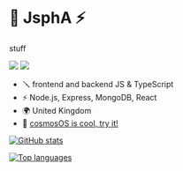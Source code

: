 # 🚀 JsphA ⚡
stuff

![](https://komarev.com/ghpvc/?username=JsphA&color=brightgreen)
![](https://img.shields.io/static/v1?label=Powered%20by&message=Node.js&color=brightgreen)
- 🪛 frontend and backend JS & TypeScript
- ⚡ Node.js, Express, MongoDB, React
- 🌍 United Kingdom
- 🌌 [cosmosOS is cool, try it!](https://github.com/CosmosOS/Cosmos)

[![GitHub stats](https://github-readme-stats.vercel.app/api?username=JsphA&theme=dark&count_private=true&include_all_commits=true)](https://github.com/anuraghazra/github-readme-stats)

[![Top languages](https://github-readme-stats.vercel.app/api/top-langs/?username=JsphA&theme=dark)](https://github.com/anuraghazra/github-readme-stats)
